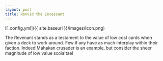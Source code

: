 ```yaml
---
layout: post
title: Ronvid the Incessant
---
```



![_config.yml]({{ site.baseurl }}/images/Icon.png)

The Revenant stands as a testament to the value of low cost cards when given a deck to work around.
Few if any have as much interplay within their faction. Indeed Mahakan crusader is an example, but consider the sheer magnitude of low value scoia'tael
